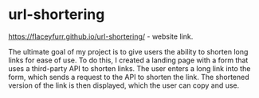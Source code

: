 # url-shortering

https://flaceyfurr.github.io/url-shortering/ - website link.

The ultimate goal of my project is to give users the ability to shorten long links for ease of use. To do this, I created a landing page with a form that uses a third-party API to shorten links. The user enters a long link into the form, which sends a request to the API to shorten the link. The shortened version of the link is then displayed, which the user can copy and use.
